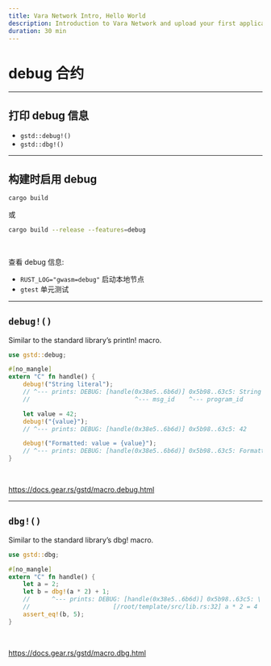 ```yaml
---
title: Vara Network Intro, Hello World
description: Introduction to Vara Network and upload your first application
duration: 30 min
---
```


# debug 合约

---

## 打印 debug 信息


- `gstd::debug!()` 
- `gstd::dbg!()`

---

## 构建时启用 debug

<pba-flex left>

```bash
cargo build
```

或

```bash
cargo build --release --features=debug
```

<br/>

查看 debug 信息:
- `RUST_LOG="gwasm=debug"` 启动本地节点
- `gtest` 单元测试

</pba-flex>

---

## `debug!()`

Similar to the standard library’s println! macro.


```rust
use gstd::debug;

#[no_mangle]
extern "C" fn handle() {
    debug!("String literal");
    // ^--- prints: DEBUG: [handle(0x38e5..6b6d)] 0x5b98..63c5: String literal
    //                             ^--- msg_id    ^--- program_id

    let value = 42;
    debug!("{value}");
    // ^--- prints: DEBUG: [handle(0x38e5..6b6d)] 0x5b98..63c5: 42

    debug!("Formatted: value = {value}");
    // ^--- prints: DEBUG: [handle(0x38e5..6b6d)] 0x5b98..63c5: Formatted: value = 42
}
```

<br/>

https://docs.gear.rs/gstd/macro.debug.html

---

## `dbg!()`

Similar to the standard library’s dbg! macro.

```rust
use gstd::dbg;

#[no_mangle]
extern "C" fn handle() {
    let a = 2;
    let b = dbg!(a * 2) + 1;
    //      ^--- prints: DEBUG: [handle(0x38e5..6b6d)] 0x5b98..63c5: \
    //                       [/root/template/src/lib.rs:32] a * 2 = 4
    assert_eq!(b, 5);
}
```


<br/>

https://docs.gear.rs/gstd/macro.dbg.html